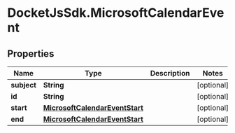 # DocketJsSdk.MicrosoftCalendarEvent

## Properties
Name | Type | Description | Notes
------------ | ------------- | ------------- | -------------
**subject** | **String** |  | [optional] 
**id** | **String** |  | [optional] 
**start** | [**MicrosoftCalendarEventStart**](MicrosoftCalendarEventStart.md) |  | [optional] 
**end** | [**MicrosoftCalendarEventStart**](MicrosoftCalendarEventStart.md) |  | [optional] 


